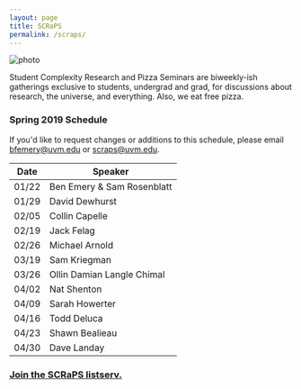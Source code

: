```yaml
---
layout: page
title: SCRaPS
permalink: /scraps/
---
```


![photo](https://pbs.twimg.com/profile_banners/1931116441/1503791348/1500x500)

Student Complexity Research and Pizza Seminars are biweekly-ish gatherings exclusive to students, undergrad and grad, for discussions about research, the universe, and everything. Also, we eat free pizza. 

### Spring 2019 Schedule

If you'd like to request changes or additions to this schedule, please email bfemery@uvm.edu or scraps@uvm.edu.


| Date |  Speaker        |
| ---- | --------------- |
| 01/22 | Ben Emery & Sam Rosenblatt   |
| 01/29 | David Dewhurst |
| 02/05 | Collin Capelle |
| 02/19 | Jack Felag |
| 02/26 | Michael Arnold | 
| 03/19 | Sam Kriegman |
| 03/26 | Ollin Damian Langle Chimal |
| 04/02 | Nat Shenton    |
| 04/09 | Sarah Howerter |
| 04/16 | Todd Deluca    |
| 04/23 | Shawn Bealieau | 
| 04/30 | Dave Landay |

### [Join the SCRaPS listserv.](https://list.uvm.edu/cgi-bin/wa?SUBED1=SCRAPS)
